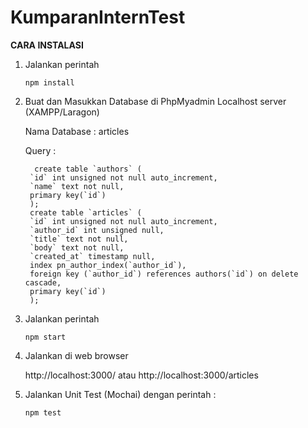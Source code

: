 # KumparanInternTest

**CARA INSTALASI**

 1. Jalankan perintah

    `npm install` 
    
2. Buat dan Masukkan Database di PhpMyadmin Localhost server (XAMPP/Laragon)
   
   Nama Database : articles
   
   Query :
   
         create table `authors` (
        `id` int unsigned not null auto_increment,
        `name` text not null,
        primary key(`id`)
        );
        create table `articles` (
        `id` int unsigned not null auto_increment,
        `author_id` int unsigned null,
        `title` text not null,
        `body` text not null,
        `created_at` timestamp null,
        index pn_author_index(`author_id`),
        foreign key (`author_id`) references authors(`id`) on delete cascade,
        primary key(`id`) 
        );
      
 3. Jalankan perintah

    `npm start` 
    
 4. Jalankan di web browser 

    http://localhost:3000/
    atau
    http://localhost:3000/articles
    
 5. Jalankan Unit Test (Mochai) dengan perintah :

    `npm test` 
    

